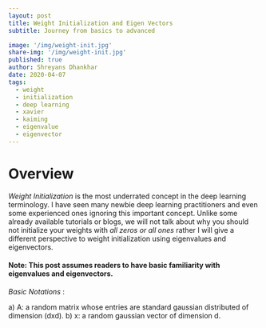 ```yaml
---
layout: post
title: Weight Initialization and Eigen Vectors
subtitle: Journey from basics to advanced

image: '/img/weight-init.jpg'
share-img: '/img/weight-init.jpg'
published: true
author: Shreyans Dhankhar
date: 2020-04-07
tags:
  - weight
  - initialization
  - deep learning
  - xavier
  - kaiming
  - eigenvalue
  - eigenvector
---
```


# Overview 

*Weight Initialization* is the most underrated concept in the deep learning terminology. I have seen many newbie deep learning practitioners and even some experienced ones ignoring this important concept.
Unlike some already available tutorials or blogs, we will not talk about why you should not initialize your weights with *all zeros or all ones* rather I will give a different perspective to weight initialization using eigenvalues and eigenvectors.

#### Note: This post assumes readers to have basic familiarity with eigenvalues and eigenvectors. 
*Basic Notations* :

 a) A: a random matrix whose entries are standard gaussian distributed of dimension (dxd).
 b) x: a random gaussian vector of dimension d.
